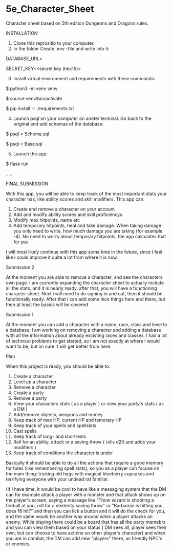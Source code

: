 # 5e_Character_Sheet
Character sheet based on 5th edition Dungeons and Dragons rules.

INSTALLATION
1. Clone this reprositio to your computer.
2. In the folder Create .env -file and write into it:

DATABASE_URL=<local adress>

SECRET_KEY=<secret key (hex16)>

3. Install virtual environment and requirements with these commands:

$ python3 -m venv venv
  
$ source venv/bin/activate
  
$ pip install -r ./requirements.txt

4. Launch psql on your computer on anoter terminal. Go back to the original and add schemas of the database:

$ psql < Schema.sql
                   
$ psql < Base.sql

5. Launch the app:

$ flask run

.....

FINAL SUBMISSION

With this app, you will be able to keep track of the most important stats your character has, like ability scores and skill modifiers. This app can:

1. Create and remove a character on your account
2. Add and modify ability scores and skill proficiencys
3. Modify max hitpoints, name etc
4. Add temporary hitpoints, heal and take damage. When taking damage you only need to write, how much damage you are taking (for example -4). No need to worry about temporary hitpoints, the app calculates that for you

I will most likely continue with this app some time in the future, since I feel like I could improve it quite a lot from where it is now. 

Submission 2

At the moment you are able to remove a character, and see the characters own page. I am currently expanding the character sheet to actually include all the stats, and it is nearly ready. after that, you will have a functioning character sheet. Next i will need to do signing in and out, then it should be functionally ready. After that i can add some nice things here and there, but then at least the basics will be covered

Submission 1

At the moment you can add a character with a name, race, class and level to a database. I am working on removing a character and adding a database with all the information about already excisting races and classes. I had a lot of technical problems to get started, so I am not exactly at where I would want to be, but im sure it will get better from here.

Plan

When this project is ready, you should be able to:

1. Create a character
2. Level up a character
3. Remove a character
4. Create a party
5. Remove a party
6. View your characters stats ( as a player ) or view your party's stats ( as a DM )
7. Add/remove objects, weapons and money
8. Keep track of max HP, current HP and temorary HP
9. Keep track of your spells and spellslots
10. Cast spells
11. Keep track of long- and shortrests
12. Roll for an ability, attack or a saving throw ( rolls d20 and adds your modifiers )
13. Keep track of conditions the character is under

Basically it should be able to do all the actions that require a good memory for fules (like remembering spell stats), so you as a player can focuse on the main thing: tricking old hags with magical blueberry cupcakes and terrifying everyone with your undead rat familiar.

(If I have time, it would be cool to have like a messaging system that the DM can for example attack a player with a monster and that attack shows up on the player's screen, saying a message like "Thow wizard is shooting a fireball at you, roll for a dexterity saving throw" or "Barbarian is hitting you, does 16 hit?" and then you can lick a button and it will do the check for you, and the same would be another way around when a player attacks an enemy. While playing there could be a board that has all the party memebrs and you can view them based on your status ( DM sees all, player sees their own, but can choose to have actions on other player's character) and when you are in combat, the DM can add new "players" there, as friendly NPC's or enemies.
